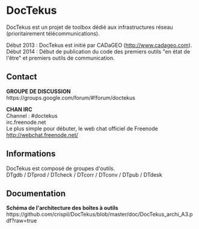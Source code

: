 <h1>DocTekus</h1>
DocTekus est un projet de toolbox dédié aux infrastructures réseau (prioritairement télécommunications). 

Début 2013 : DocTekus est initié par CADaGEO (http://www.cadageo.com). <br>
Début 2014 : Début de publication du code des premiers outils "en état de l'être" et premiers outils de communication. 
 
<h2>Contact</h2>
<b>GROUPE DE DISCUSSION</b><br>
https://groups.google.com/forum/#!forum/doctekus

<b>CHAN IRC</b><br>
Channel : #doctekus<br>
irc.freenode.net<br>
Le plus simple pour débuter, le web chat officiel de Freenode<br>
http://webchat.freenode.net/


<h2>Informations</h2>
DocTekus est composé de groupes d'outils. <br>
DTgdb / DTprod / DTcheck / DTcorr / DTconv / DTpub / DTdesk

<h2>Documentation</h2>
<b>Schéma de l'architecture des boîtes à outils</b><br>
https://github.com/crispil/DocTekus/blob/master/doc/DocTekus_archi_A3.pdf?raw=true

